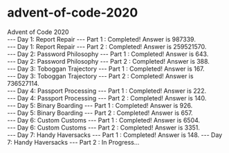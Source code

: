 # advent-of-code-2020  
Advent of Code 2020  
--- Day 1: Report Repair --- Part 1 : Completed! Answer is 987339.  
--- Day 1: Report Repair --- Part 2 : Completed! Answer is 259521570.  
--- Day 2: Password Philosophy --- Part 1 : Completed! Answer is 643.  
--- Day 2: Password Philosophy --- Part 2 : Completed! Answer is 388.  
--- Day 3: Toboggan Trajectory --- Part 1 : Completed! Answer is 167.  
--- Day 3: Toboggan Trajectory --- Part 2 : Completed! Answer is 736527114.  
--- Day 4: Passport Processing --- Part 1 : Completed! Answer is 222.  
--- Day 4: Passport Processing --- Part 2 : Completed! Answer is 140.   
--- Day 5: Binary Boarding --- Part 1 : Completed! Answer is 926.  
--- Day 5: Binary Boarding --- Part 2 : Completed! Answer is 657.  
--- Day 6: Custom Customs --- Part 1 : Completed! Answer is 6504.  
--- Day 6: Custom Customs --- Part 2 : Completed! Answer is 3351.  
--- Day 7: Handy Haversacks --- Part 1 : Completed! Answer is 148.
--- Day 7: Handy Haversacks --- Part 2 : In Progress...